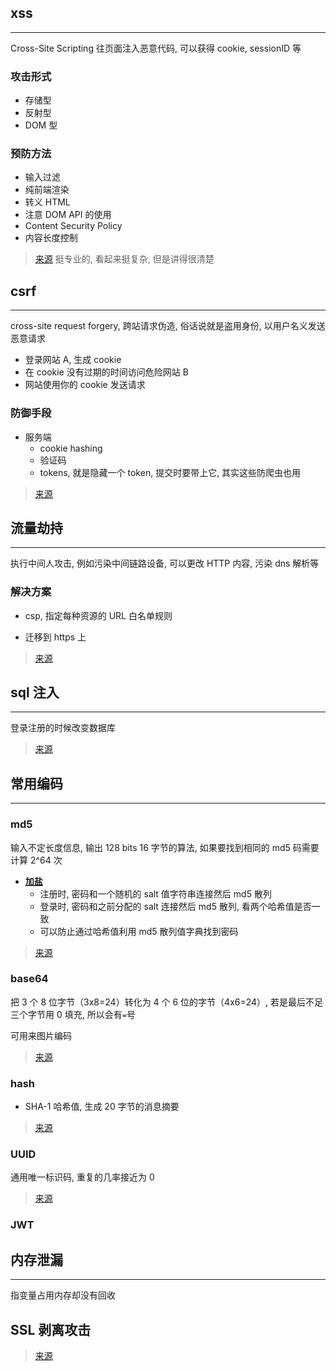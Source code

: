 ## xss

---

Cross-Site Scripting 往页面注入恶意代码, 可以获得 cookie, sessionID 等

### 攻击形式

- 存储型
- 反射型
- DOM 型

### 预防方法

- 输入过滤
- 纯前端渲染
- 转义 HTML
- 注意 DOM API 的使用
- Content Security Policy
- 内容长度控制

> [来源](https://tech.meituan.com/2018/09/27/fe-security.html) 挺专业的, 看起来挺复杂, 但是讲得很清楚

## csrf

---

cross-site request forgery, 跨站请求伪造, 俗话说就是盗用身份, 以用户名义发送恶意请求

- 登录网站 A, 生成 cookie
- 在 cookie 没有过期的时间访问危险网站 B
- 网站使用你的 cookie 发送请求

### 防御手段

- 服务端
  - cookie hashing
  - 验证码
  - tokens, 就是隐藏一个 token, 提交时要带上它, 其实这些防爬虫也用

> [来源](https://www.cnblogs.com/hyddd/archive/2009/04/09/1432744.html)

## 流量劫持

---

执行中间人攻击, 例如污染中间链路设备, 可以更改 HTTP 内容, 污染 dns 解析等

### 解决方案

- csp, 指定每种资源的 URL 白名单规则

- 迁移到 https 上

> [来源](https://juejin.im/entry/5bcec8e2518825102423e391)

## sql 注入

---

登录注册的时候改变数据库

> [来源](https://www.jianshu.com/p/078df7a35671)

## 常用编码

---

### md5

输入不定长度信息, 输出 128 bits 16 字节的算法, 如果要找到相同的 md5 码需要计算 2^64 次

- [**加盐**](https://blog.csdn.net/blade2001/article/details/6341078)
  - 注册时, 密码和一个随机的 salt 值字符串连接然后 md5 散列
  - 登录时, 密码和之前分配的 salt 连接然后 md5 散列, 看两个哈希值是否一致
  - 可以防止通过哈希值利用 md5 散列值字典找到密码

> [来源](https://zh.wikipedia.org/wiki/MD5)

### base64

把 3 个 8 位字节（3x8=24）转化为 4 个 6 位的字节（4x6=24）, 若是最后不足三个字节用 0 填充, 所以会有`=`号

可用来图片编码

> [来源](https://www.jianshu.com/p/f39a54826de5)

### hash

- SHA-1 哈希值, 生成 20 字节的消息摘要

> [来源](https://zhuanlan.zhihu.com/p/37165658)

### UUID

通用唯一标识码, 重复的几率接近为 0

> [来源](https://zh.wikipedia.org/wiki/%E9%80%9A%E7%94%A8%E5%94%AF%E4%B8%80%E8%AF%86%E5%88%AB%E7%A0%81)

### JWT

## 内存泄漏

---

指变量占用内存却没有回收

## SSL 剥离攻击

> [来源](https://zh.wikipedia.org/wiki/HTTP%E4%B8%A5%E6%A0%BC%E4%BC%A0%E8%BE%93%E5%AE%89%E5%85%A8)
